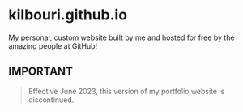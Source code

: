 # kilbouri.github.io

My personal, custom website built by me and hosted for free by the amazing people at GitHub!

## IMPORTANT

> Effective June 2023, this version of my portfolio website is discontinued.
